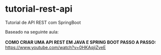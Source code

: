 # tutorial-rest-api
Tutorial de API REST com SpringBoot

Baseado na seguinte aula:<br/>
<br/>
<b>COMO CRIAR UMA API REST EM JAVA E SPRING BOOT PASSO A PASSO:</b><br/>
https://www.youtube.com/watch?v=0HKAqjiZveE
